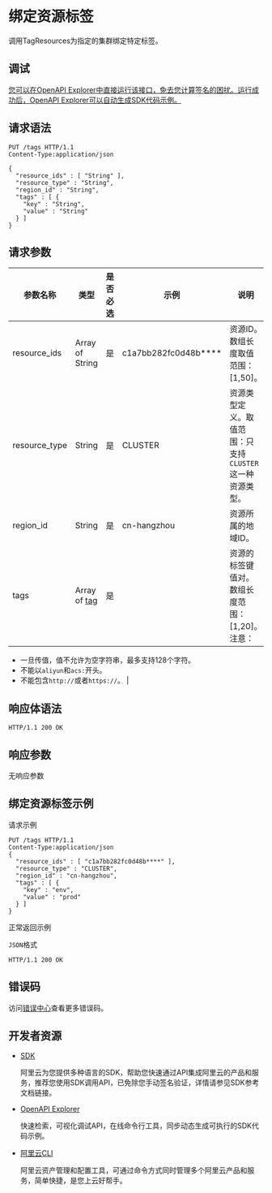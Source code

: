 # 绑定资源标签

调用TagResources为指定的集群绑定特定标签。

## 调试

[您可以在OpenAPI Explorer中直接运行该接口，免去您计算签名的困扰。运行成功后，OpenAPI Explorer可以自动生成SDK代码示例。](https://api.aliyun.com/#product=CS&api=TagResources&type=ROA&version=2015-12-15)

## 请求语法

```
PUT /tags HTTP/1.1
Content-Type:application/json

{
  "resource_ids" : [ "String" ],
  "resource_type" : "String",
  "region_id" : "String",
  "tags" : [ {
    "key" : "String",
    "value" : "String"
  } ]
}
```

## 请求参数

|参数名称|类型|是否必选|示例|说明|
|----|--|----|--|--|
|resource\_ids|Array of String|是|c1a7bb282fc0d48b\*\*\*\*|资源ID。数组长度取值范围：\[1,50\]。 |
|resource\_type|String|是|CLUSTER|资源类型定义。取值范围：只支持`CLUSTER`这一种资源类型。 |
|region\_id|String|是|cn-hangzhou|资源所属的地域ID。 |
|tags|Array of [tag](/cn.zh-CN/API参考/通用数据结构.md)|是| |资源的标签键值对。数组长度范围：\[1,20\]。注意：

 -   一旦传值，值不允许为空字符串，最多支持128个字符。
-   不能以`aliyun`和`acs:`开头。
-   不能包含`http://`或者`https://`。 |

## 响应体语法

```
HTTP/1.1 200 OK
```

## 响应参数

无响应参数

## 绑定资源标签示例

请求示例

```
PUT /tags HTTP/1.1 
Content-Type:application/json
{
  "resource_ids" : [ "c1a7bb282fc0d48b****" ],
  "resource_type" : "CLUSTER",
  "region_id" : "cn-hangzhou",
  "tags" : [ {
    "key" : "env",
    "value" : "prod"
  } ]
}
```

正常返回示例

`JSON`格式

```
HTTP/1.1 200 OK
```

## 错误码

访问[错误中心](https://error-center.aliyun.com/status/product/CS)查看更多错误码。

## 开发者资源

-   [SDK](https://next.api.aliyun.com/api-tools/sdk/CS?version=2015-12-15&)

    阿里云为您提供多种语言的SDK，帮助您快速通过API集成阿里云的产品和服务，推荐您使用SDK调用API，已免除您手动签名验证，详情请参见SDK参考文档链接。

-   [OpenAPI Explorer](https://next.api.aliyun.com/api/CS/2015-12-15/TagResources)

    快速检索，可视化调试API，在线命令行工具，同步动态生成可执行的SDK代码示例。

-   [阿里云CLI](https://github.com/aliyun/aliyun-cli)

    阿里云资产管理和配置工具，可通过命令方式同时管理多个阿里云产品和服务，简单快捷，是您上云好帮手。


